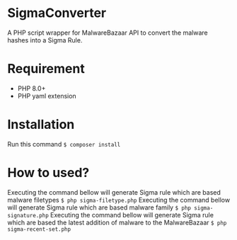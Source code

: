 # SigmaConverter
A PHP script wrapper for MalwareBazaar API to convert the malware hashes into a Sigma Rule.
# Requirement
- PHP 8.0+
- PHP yaml extension
# Installation
Run this command
`$ composer install`
# How to used?
Executing the command bellow will generate Sigma rule which are based malware filetypes
`$ php sigma-filetype.php`
Executing the command bellow will generate Sigma rule which are based malware family
`$ php sigma-signature.php`
Executing the command bellow will generate Sigma rule which are based the latest addition of malware to the MalwareBazaar
`$ php sigma-recent-set.php`